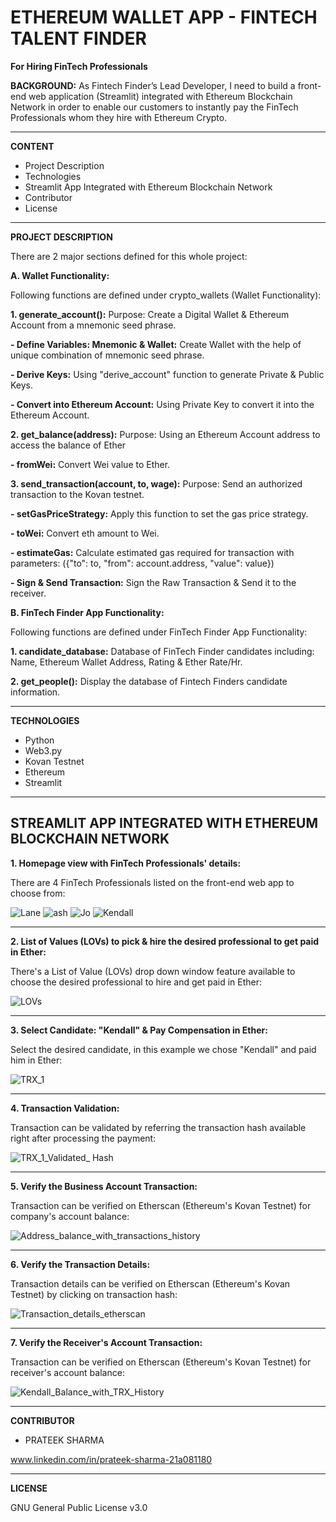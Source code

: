# ETHEREUM WALLET APP - FINTECH TALENT FINDER
**For Hiring FinTech Professionals**

**BACKGROUND:** As Fintech Finder’s Lead Developer, I need to build a front-end web application (Streamlit) integrated with Ethereum Blockchain Network in order to enable our customers to instantly pay the FinTech Professionals whom they hire with Ethereum Crypto. 

------------------------------------------------------------------------------------------------------------------------------------------------------------------------------
**CONTENT**
- Project Description
- Technologies
- Streamlit App Integrated with Ethereum Blockchain Network
- Contributor
- License
------------------------------------------------------------------------------------------------------------------------------------------------------------------------------

**PROJECT DESCRIPTION**

There are 2 major sections defined for this whole project: 

**A. Wallet Functionality:** 

Following functions are defined under crypto_wallets (Wallet Functionality):

**1. generate_account():** Purpose: Create a Digital Wallet & Ethereum Account from a mnemonic seed phrase.
 
 **- Define Variables: Mnemonic & Wallet:** Create Wallet with the help of unique combination of mnemonic seed phrase.
 
 **- Derive Keys:** Using "derive_account" function to generate Private & Public Keys.
 
 **- Convert into Ethereum Account:** Using Private Key to convert it into the Ethereum Account.
 
 **2. get_balance(address):** Purpose: Using an Ethereum Account address to access the balance of Ether

**- fromWei:** Convert Wei value to Ether.

**3. send_transaction(account, to, wage):** Purpose: Send an authorized transaction to the Kovan testnet.

**- setGasPriceStrategy:** Apply this function to set the gas price strategy.

**- toWei:** Convert eth amount to Wei.

**- estimateGas:** Calculate estimated gas required for transaction with parameters: ({"to": to, "from": account.address, "value": value})

**- Sign & Send Transaction:** Sign the Raw Transaction & Send it to the receiver. 


**B. FinTech Finder App Functionality:**

Following functions are defined under FinTech Finder App Functionality:

**1. candidate_database:** Database of FinTech Finder candidates including: Name, Ethereum Wallet Address, Rating & Ether Rate/Hr.

**2. get_people():** Display the database of Fintech Finders candidate information.

-------------------------------------------------------------------------------------------------------------------------------------------------------------------------------

**TECHNOLOGIES**
- Python
- Web3.py
- Kovan Testnet 
- Ethereum
- Streamlit
-------------------------------------------------------------------------------------------------------------------------------------------------------------------------------
**STREAMLIT APP INTEGRATED WITH ETHEREUM BLOCKCHAIN NETWORK**
------------------------------

**1. Homepage view with FinTech Professionals' details:** 

There are 4 FinTech Professionals listed on the front-end web app to choose from:

![Lane](https://user-images.githubusercontent.com/86034323/140721698-0a59b19a-105e-4b3e-bc76-036219127e37.png)
![ash](https://user-images.githubusercontent.com/86034323/140721732-9d0baa72-54b1-4597-8095-64c7269df347.png)
![Jo](https://user-images.githubusercontent.com/86034323/140721760-bec9b68e-06be-4535-9891-a70213b776e6.png)
![Kendall](https://user-images.githubusercontent.com/86034323/140722093-fb2a4aea-0ba4-444b-91c2-3860fae4a928.png)


-------------------------------------------------------------------------------------------------------------------------------------------------------------------------------


**2. List of Values (LOVs) to pick & hire the desired professional to get paid in Ether:**

There's a List of Value (LOVs) drop down window feature available to choose the desired professional to hire and get paid in Ether:

![LOVs](https://user-images.githubusercontent.com/86034323/140716741-0aa492be-2814-406d-9750-53d11f2fc243.png)


-------------------------------------------------------------------------------------------------------------------------------------------------------------------------------


**3. Select Candidate: "Kendall" & Pay Compensation in Ether:**

Select the desired candidate, in this example we chose "Kendall" and paid him in Ether:

![TRX_1](https://user-images.githubusercontent.com/86034323/140717174-72f61d72-a656-470f-9f75-e69d12ccb2c9.png)


-------------------------------------------------------------------------------------------------------------------------------------------------------------------------------


**4. Transaction Validation:**

Transaction can be validated by referring the transaction hash available right after processing the payment:

![TRX_1_Validated_ Hash](https://user-images.githubusercontent.com/86034323/140717630-cc1d3839-958e-4c61-b3e2-00a92bdafeb4.png)


-------------------------------------------------------------------------------------------------------------------------------------------------------------------------------


**5. Verify the Business Account Transaction:**

Transaction can be verified on Etherscan (Ethereum's Kovan Testnet) for company's account balance:

![Address_balance_with_transactions_history](https://user-images.githubusercontent.com/86034323/140720060-8d0dd638-7d87-440a-8051-c26ab936103e.png)


--------------------------------------------------------------------------------------------------------------------------------------------------------------------------------

**6. Verify the Transaction Details:**

Transaction details can be verified on Etherscan (Ethereum's Kovan Testnet) by clicking on transaction hash:

![Transaction_details_etherscan](https://user-images.githubusercontent.com/86034323/140720482-486e4a55-697b-4605-b04c-790c56a40e61.png)


--------------------------------------------------------------------------------------------------------------------------------------------------------------------------------


**7. Verify the Receiver's Account Transaction:**

Transaction can be verified on Etherscan (Ethereum's Kovan Testnet) for receiver's account balance:

![Kendall_Balance_with_TRX_History](https://user-images.githubusercontent.com/86034323/140719675-259a3b40-5e9c-4163-82cc-cbe974ece8e6.png)


--------------------------------------------------------------------------------------------------------------------------------------------------------------------------------


**CONTRIBUTOR**

- PRATEEK SHARMA

www.linkedin.com/in/prateek-sharma-21a081180

--------------------------------------------------------------------------------------------------------------------------------------------------------------------------------
**LICENSE**

GNU General Public License v3.0
